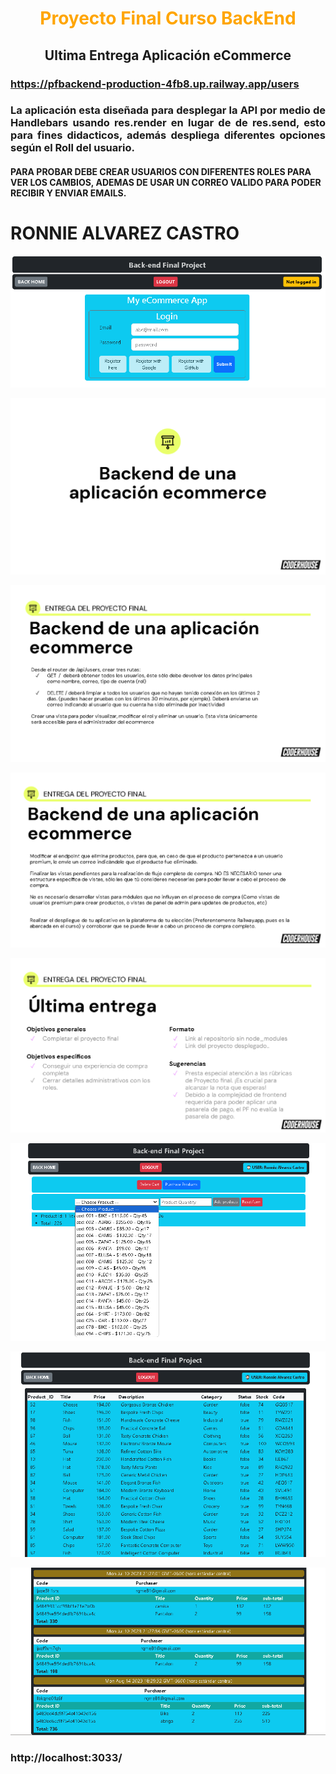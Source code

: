 <h1 style="text-align: center; color: orange;"> Proyecto Final Curso BackEnd</h1>
<h2 style="text-align: center;"> Ultima Entrega Aplicación eCommerce</h2>

### https://pfbackend-production-4fb8.up.railway.app/users

<h3 style="text-align: justify;">La aplicación esta diseñada para desplegar la API
por medio de Handlebars usando res.render en lugar de
de res.send, esto para fines didacticos, además despliega
diferentes opciones según el Roll del usuario.</h3>

<h4> PARA PROBAR DEBE CREAR USUARIOS CON DIFERENTES ROLES PARA VER
LOS CAMBIOS, ADEMAS DE USAR UN CORREO VALIDO PARA PODER RECIBIR Y ENVIAR EMAILS.</h4>

# RONNIE ALVAREZ CASTRO

![image](img/login.png)

![image](img/con1.png)

![image](img/con2.png)

![image](img/con3.png)

![image](img/con4.png)

![image](img/con5.png)

![image](img/con6.png)

![image](img/con7.png)

### http://localhost:3033/
